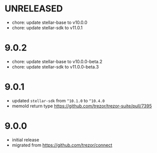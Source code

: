 # UNRELEASED

-   chore: update stellar-base to v10.0.0
-   chore: update stellar-sdk to v11.0.1

# 9.0.2

-   chore: update stellar-base to v10.0.0-beta.2
-   chore: update stellar-sdk to v11.0.0-beta.3

# 9.0.1

-   updated `stellar-sdk` from `^10.1.0` to `^10.4.0`
-   memoId return type https://github.com/trezor/trezor-suite/pull/7395

# 9.0.0

-   initial release
-   migrated from https://github.com/trezor/connect
